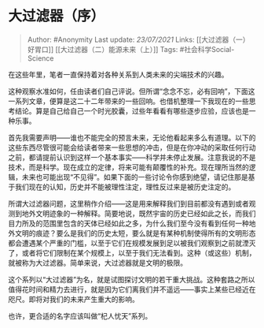 # 大过滤器（序）
> Author: #Anonymity
Last update: *23/07/2021* 
Links: [[大过滤器（一）好胃口]] [[大过滤器（二）能源未来（上）]] 
Tags: #社会科学Social-Science 

在这些年里，笔者一直保持着对各种关系到人类未来的尖端技术的兴趣。

这种观察水准如何，任由读者们自己评说。但所谓“念念不忘，必有回响”，下面这一系列文章，便算是这二十二年带来的一些回响。也借机整理一下我现在的一些思考结论。算是自己给自己一个时光胶囊，过些年看看有哪些逐步应验，应该也是一种乐事。

首先我需要声明——谁也不能完全的预言未来，无论他看起来多么有道理。以下的这些东西尽管很可能会给读者带来一些思想的冲击，但是在你冲动的采取任何行动之前，都请提前认识到这样一个基本事实——科学并未停止发展。注意我说的不是技术，而是科学。现在成立的定律，将来可能有颠覆性的补充。现在理所当然的逻辑，未来也可能出现“不见得”。如果下面的一些讨论令你感到绝望，请记住那是基于我们现在的认知，历史并不能被理性注定，理性反过来是被历史注定的。

所谓大过滤器问题，这里稍作介绍——这是用来解释我们到目前都没有遇到或者观测到地外文明迹象的一种解释。简要地说，既然宇宙的历史已经如此之长，而我们目力所及的范围里包含的天体已经如此之多，为什么我们至今没有看到任何一种地外文明的痕迹？要么是我们的历史太短，要么就是有某种机制使得所有的文明形态都会遭遇某个严重的门槛，以至于它们在规模发展到足以被我们观察到之前就湮灭了，或者将它们限制在某个规模上，以至于我们无法看到。这种（或这些）机制，就被称为大过滤器。简单来说，大过滤器就是文明的极限。

这个系列以“大过滤器”为名，就是试图探讨文明的若干重大挑战。这种套路之所以值得花时间和精力去进行，就是因为它们离我们并不遥远——事实上某些已经近在咫尺。即将对我们的未来产生重大的影响。

也许，更合适的名字应该叫做“杞人忧天”系列。